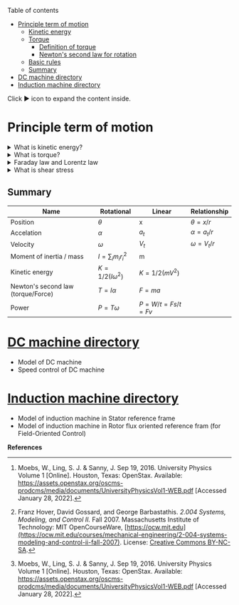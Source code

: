 Table of contents
- [Principle term of motion](#principle-term-of-motion)
  - [Kinetic energy](#kinetic-energy)
  - [Torque](#torque)
    - [Definition of torque](#definition-of-torque)
    - [Newton's second law for rotation](#newtons-second-law-for-rotation)
  - [Basic rules](#basic-rules)
  - [Summary](#summary)
- [DC machine directory](#dc-machine-directory)
- [Induction machine directory](#induction-machine-directory)


Click :arrow_forward: icon to expand the content inside.

# Principle term of motion

<details>
    <summary>What is kinetic energy?</summary>

## Kinetic energy

​**Kinetic energy** of an object is the energy that it possesses due to its motion.

**Rotational kinetic energy** is the energy associated with rotational motion, the same as kinetic energy in translational motion.

![rotational kinetic energy](images/kinetic-energy.jpg)

Every point on a rotating body has different **tangential** velocity $v_t = \omega r$. We find the equation for kinetic energy
$$
K = \frac{1}{2} m v_t ^2 = \frac{1}{2} m (\omega r)^2 = \frac{1}{2} (m r^2) \omega ^2 \quad [J]
$$

We can divide up any body into a large number of smaller masses $m_j$ and distance to the axis of rotation $r_j$
$$
K=\frac{1}{2}\left(\sum_{j} m_{j} r_{j}^{2}\right) \omega^{2} \rightarrow \frac{1}{2} m v^2 ??
$$

We want this equation in the form of kinetic energy ($\frac{1}{2} m v^2$). That is why **moment of inertia** $I$ was introduced.

$$
I = \sum_{j} m_j r_j ^2 \quad [kg \; m^2]
$$

Finally, we have
$$
K = \frac{1}{2} I \omega ^2
$$
</details>

<details>
<summary> What is torque? </summary>

## Torque

**Torque** is the turning effectiveness of a force, and it is illustrated here for door rotation on its hinges [^ref1].

![door torque](images/torque.jpg)

(a) A couterclockwise torque is produced by a force $\overrightarrow{\mathbf{F}}$ acting at a distance $r$ from the hingles.

(b) A smaller couterclockwise torque is produced when a smaller force $\overrightarrow{\mathbf{F ^ \prime}}$ at the same distance $r$.

(c) The same force as in (a) produces a smaller couterclockwise torque when applied at a smaller distance $r^\prime < r$ from the hingles.

(d) A smaller counterclockwise torque is produced by same **magnitude** force as (a) at the same distance $r$ but at an angle $\theta < 90$

### Definition of torque 
When a force $\overrightarrow{F}$ is applied to a point P whose position is $\overrightarrow{r}$ relative to $O$, the torque $\overrightarrow{T}$ around $O$ is
$$
\overrightarrow{T} = \overrightarrow{r} \times \overrightarrow{F}
$$

![torque definition](images/torque-cal.jpg)

From the definiton of the **cross product**, the direction of torque is determined by **right hand** rule, and torque has magnitude
$$
|\vec{T}| = | \vec{r} \times \vec{F} | = r F sin \theta \quad[Nm]
$$

### Newton's second law for rotation

![torque calculation](images/torque-cal-by-moment-of-ineria.jpg)

Recall that the magnitude of the **tangential** acceleration is proportional to the magnitude of the angular acceleration $\alpha$ by $a = r \alpha$

$$
F = ma = m r \alpha
$$

Multiple both side of above equation with $r$, we have
$$
r F = m r^2 \alpha
$$

Substitude the moment of inertia $I = m r^2$ and torque $T = rF$, we have
$$
T = I \alpha = I \frac{d \omega}{dt}
$$

</details>


<details>
<summary> Faraday law and Lorentz law </summary>

## Basic rules

![principle of motion](images/p6-49.png)

**Faraday law** (generator action): moving coil in a magnetic field ==> electromotive force (back EMF - $\mathcal {E}$)
$$
v_{e} = 2 VBNL = 2 (\omega r)BNL
$$
or
$$
v_e = K_v \omega
$$

**Lorentz law** (motor action): magnetic field applies force to a current.

$$
F = (i \times B) L =iBL \quad (i\perp B)
$$
$$
T = 2Fr = 2 (iBNL)r
$$
or
$$
T = K_m i
$$

where
- $V$ velocity of the coil
- $N$ number of coil
- $v_e$ back EMF
- $K_m \equiv 2BNLr$ torque constant
- $K_v \equiv 2BNLr$ back EMF constant

</details>

<details>
<summary> What is shear stress </summary>

There are two ways to come up with the machine torque equation, one is through `Lorentz force` and another is `shear stress`. In [^ref2] course note, the author used shear stress to describe the torque. When deforming forces act tangentially to the object's surface, we call them 'shear' forces and the stress they cause is called **shear stress** [^ref1].  
Shear stress is due to forces that act parallel to the surface. We use the symbol $F_{\|}$ for such forces. The magnitude per surface area A where shearing force is applied is the measure of shear stress

$$
\langle \tau \rangle = \text { shear stress }=\frac{F_{\|}}{A}
$$

so,

$$
F_{\|} = \langle \tau \rangle A = \langle \tau \rangle 2 \pi rl
$$

The air-gap also has a physical length `l`. Total developed torque $T$ is force over the surface area times radius `r`
$$
T = F_{\|} r = \langle \tau \rangle 2 \pi r^2 l
$$

</details>

## Summary

| Name                               | Rotational                   | Linear          | Relationship         |
| ---------------------------------- | ---------------------------- | --------------- | -------------------- |
| Position                           | $\theta$                     | x               | $\theta = x/r$       |
| Accelation                         | $\alpha$                     | $a_t$           | $\alpha = {a_t}/{r}$ |
| Velocity                           | $\omega$                     | $V_t$           | $\omega = V_t / r$   |
| Moment of inertia / mass           | $I=\sum_{i} m_{i} r_{i}^{2}$ | m               |                      |
| Kinetic energy                     | $K=1/2(I\omega^2)$           | $K=1/2(mV^2)$   |                      |
| Newton's second law (torque/Force) | $T = I \alpha$               | $F = ma$        |                      |
| Power                              | $P = T \omega$               | $P=W/t=Fs/t=Fv$ |                      |



# [DC machine directory](DC-machine/)
- Model of DC machine
- Speed control of DC machine

# [Induction machine directory](Induction-machine/)
- Model of induction machine in Stator reference frame
- Model of induction machine in Rotor flux oriented reference fram (for Field-Oriented Control)

**References**

[^ref1]: Moebs, W., Ling, S. J. & Sanny, J. Sep 19, 2016. University Physics Volume 1 [Online]. Houston, Texas: OpenStax. Available: https://assets.openstax.org/oscms-prodcms/media/documents/UniversityPhysicsVol1-WEB.pdf [Accessed January 28, 2022].
[^ref2]: Franz Hover, David Gossard, and George Barbastathis. *2.004 Systems, Modeling, and Control II.* Fall 2007. Massachusetts Institute of Technology: MIT OpenCourseWare, [https://ocw.mit.edu](https://ocw.mit.edu/courses/mechanical-engineering/2-004-systems-modeling-and-control-ii-fall-2007). License: [Creative Commons BY-NC-SA](https://creativecommons.org/licenses/by-nc-sa/4.0/).
